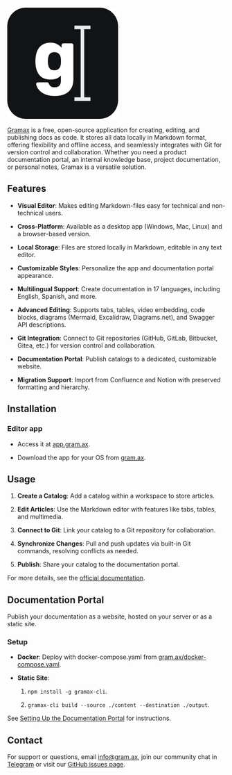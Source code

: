 ![Gramax logo](./logo.svg)

[Gramax](https://gram.ax)  is a free, open-source application for creating, editing, and publishing docs as code. It stores all data locally in Markdown format, offering flexibility and offline access, and seamlessly integrates with Git for version control and collaboration. Whether you need a product documentation portal, an internal knowledge base, project documentation, or personal notes, Gramax is a versatile solution.

## Features

-  **Visual Editor**: Makes editing Markdown-files easy for technical and non-technical users.

-  **Cross-Platform**: Available as a desktop app (Windows, Mac, Linux) and a browser-based version.

-  **Local Storage**: Files are stored locally in Markdown, editable in any text editor.

-  **Customizable Styles**: Personalize the app and documentation portal appearance.

-  **Multilingual Support**: Create documentation in 17 languages, including English, Spanish, and more.

-  **Advanced Editing**: Supports tabs, tables, video embedding, code blocks, diagrams (Mermaid, Excalidraw, Diagrams.net), and Swagger API descriptions.

-  **Git Integration**: Connect to Git repositories (GitHub, GitLab, Bitbucket, Gitea, etc.) for version control and collaboration.

-  **Documentation Portal**: Publish catalogs to a dedicated, customizable website.

-  **Migration Support**: Import from Confluence and Notion with preserved formatting and hierarchy.

## Installation

### Editor app

-  Access it at [app.gram.ax](http://app.gram.ax).

-  Download the app for your OS from [gram.ax](http://gram.ax).

## Usage

1. **Create a Catalog**: Add a catalog within a workspace to store articles.

2. **Edit Articles**: Use the Markdown editor with features like tabs, tables, and multimedia.

3. **Connect to Git**: Link your catalog to a Git repository for collaboration.

4. **Synchronize Changes**: Pull and push updates via built-in Git commands, resolving conflicts as needed.

5. **Publish**: Share your catalog to the documentation portal.

For more details, see the [official documentation](https://gram.ax/resources/docs/en).

## Documentation Portal

Publish your documentation as a website, hosted on your server or as a static site.

### Setup

-  **Docker**: Deploy with docker-compose.yaml from [gram.ax/docker-compose.yaml](http://gram.ax/docker-compose.yaml).

-  **Static Site**:

   1.   `npm install -g gramax-cli`.

   2.  `gramax-cli build --source ./content --destination ./output`.

See [Setting Up the Documentation Portal](https://gram.ax/resources/docs/en/doc-portal) for instructions.

## Contact

For support or questions, email [info@gram.ax](mailto:info@gram.ax), join our community chat in [Telegram](https://t.me/gramax_community_en) or visit our [GitHub issues page](https://github.com/Gram-ax/gramax/issues).
